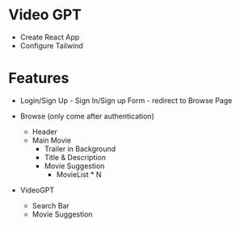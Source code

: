 
# Video GPT
- Create React App
- Configure Tailwind



# Features
- Login/Sign Up
      - Sign In/Sign up Form
      - redirect to Browse Page
- Browse (only come after authentication)
    - Header
    - Main Movie
      - Trailer in Background
      - Title & Description
      - Movie Suggestion
        - MovieList * N

- VideoGPT
    - Search Bar
    - Movie Suggestion        